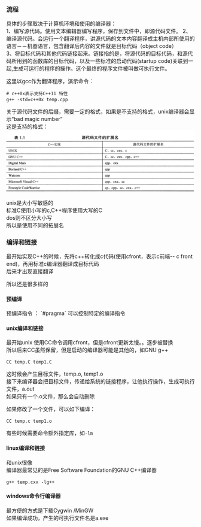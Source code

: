 ### 流程

具体的步骤取决于计算机环境和使用的编译器：  
1、编写源代码。使用文本编辑器编写程序，保存到文件中，即源代码文件。 2、编译源代码。会运行一个翻译程序，讲源代码的文本内容翻译成主机内部所使用的语言－－机器语言，包含翻译后内容的文件就是目标代码（object code）  
3、将目标代码和其他代码链接起来。链接指的是，将源代码的目标代码，和源代码所用到的函数库的目标代码，以及一些标准的启动代码\(startup code\)关联到一起,生成可运行的程序的操作。这个最终的程序文件被叫做可执行文件。

这里以gcc作为翻译程序，演示命令：

```text
# c++0x表示支持C++11 特性
g++ -std=c++0x temp.cpp
```

关于源代码文件的后缀，需要一定的格式，如果是不支持的格式，unix编译器会显示“bad magic number”  
这是支持的格式：![格式](./format.png)

unix是大小写敏感的  
标准C使用小写的c,C++程序使用大写的C  
dos则不区分大小写  
所以是使用不同的拓展名

### 编译和链接

最开始实现C++的时候，先将c++转化成c代码\(使用cfront，表示c前端-- c front end\)，再用标准c编译器翻译成目标代码  
后来才出现直接翻译

所以还是很多样的

#### 预编译

预编译指令 ： \`\#pragma\` 可以控制特定的编译指令 

#### unix编译和链接

最开始unix 使用CC命令调用cfront，但是cfront更新太慢。。逐步被替换  
所以后来CC虽然保留，但是启动的编译器可能是其他的，如GNU g++

```text
CC temp.C temp1.C
```

这时候会产生目标文件，temp.o, temp1.o  
接下来编译器会把目标文件，传递给系统的链接程序，让他执行操作，生成可执行文件，a.out  
如果只有一个.o文件，那么会自动删除

如果修改了一个文件，可以如下编译：

```text
CC temp.c temp1.o
```

有些时候需要命令额外指定库，如`-lm`

#### linux编译和链接

和unix很像  
编译器最常见的是Free Software Foundation的GNU C++编译器

```text
g++ temp.cxx -lg++
```

#### windows命令行编译器

最方便的方式是下载Cygwin /MinGW  
如果编译成功，产生的可执行文件名是a.exe